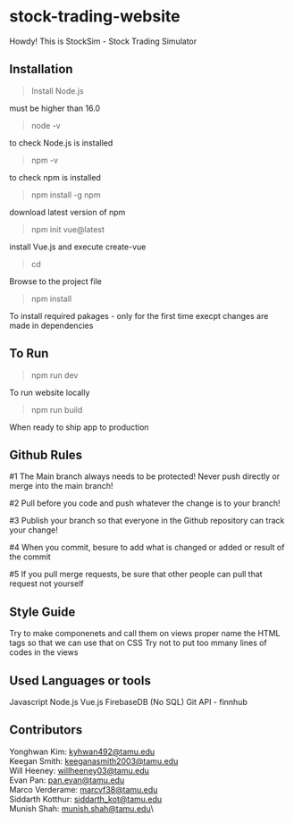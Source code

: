 # stock-trading-website
Howdy! This is StockSim -  Stock Trading Simulator

## Installation
>Install Node.js

must be higher than 16.0

>node -v 

to check Node.js is installed

>npm -v 

to check npm is installed

>npm install -g npm 

download latest version of npm

>npm init vue@latest 

install Vue.js and execute create-vue

> cd <your-project-name>

Browse to the project file

> npm install

To install required pakages - only for the first time execpt changes are made in dependencies

## To Run
> npm run dev

To run website locally

> npm run build

When ready to ship app to production

## Github Rules
#1 The Main branch always needs to be protected! Never push directly or merge into the main branch!

#2 Pull before you code and push whatever the change is to your branch!

#3 Publish your branch so that everyone in the Github repository can track your change!

#4 When you commit, besure to add what is changed or added or result of the commit

#5 If you pull merge requests, be sure that other people can pull that request not yourself

## Style Guide
Try to make componenets and call them on views
proper name the HTML tags so that we can use that on CSS
Try not to put too mmany lines of codes in the views

## Used Languages or tools
Javascript
Node.js
Vue.js
FirebaseDB (No SQL)
Git
API - finnhub

## Contributors
Yonghwan Kim: kyhwan492@tamu.edu\
Keegan Smith: keeganasmith2003@tamu.edu\
Will Heeney: willheeney03@tamu.edu\
Evan Pan: pan.evan@tamu.edu\
Marco Verderame: marcvf38@tamu.edu\
Siddarth Kotthur: siddarth_kot@tamu.edu\
Munish Shah: munish.shah@tamu.edu\